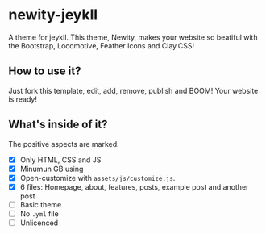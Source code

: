 # newity-jeykll
A theme for jeykll. This theme, Newity, makes your website so beatiful with the Bootstrap, Locomotive, Feather Icons and Clay.CSS!


## How to use it?
Just fork this template, edit, add, remove, publish and BOOM! Your website is ready!

## What's inside of it?
The positive aspects are marked.
- [x] Only HTML, CSS and JS
- [x] Minumun GB using
- [x] Open-customize with `assets/js/customize.js`.
- [x] 6 files: Homepage, about, features, posts, example post and another post
- [ ] Basic theme 
- [ ] No `.yml` file
- [ ] Unlicenced
